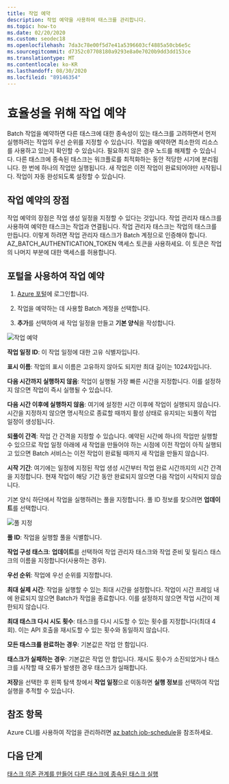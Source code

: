 ```yaml
---
title: 작업 예약
description: 작업 예약을 사용하여 태스크를 관리합니다.
ms.topic: how-to
ms.date: 02/20/2020
ms.custom: seodec18
ms.openlocfilehash: 7da3c78e00f5d7e41a5396603cf4885a50cb6e5c
ms.sourcegitcommit: d7352c07708180a9293e8a0e7020b9dd3dd153ce
ms.translationtype: MT
ms.contentlocale: ko-KR
ms.lasthandoff: 08/30/2020
ms.locfileid: "89146354"
---
```

# <a name="schedule-jobs-for-efficiency"></a>효율성을 위해 작업 예약

Batch 작업을 예약하면 다른 태스크에 대한 종속성이 있는 태스크를 고려하면서 먼저 실행하려는 작업의 우선 순위를 지정할 수 있습니다. 작업을 예약하면 최소한의 리소스를 사용하고 있는지 확인할 수 있습니다. 필요하지 않은 경우 노드를 해제할 수 있습니다. 다른 태스크에 종속된 태스크는 워크플로를 최적화하는 동안 적당한 시기에 분리됩니다. 한 번에 하나의 작업만 실행됩니다. 새 작업은 이전 작업이 완료되어야만 시작됩니다. 작업이 자동 완성되도록 설정할 수 있습니다. 

## <a name="benefit-of-job-scheduling"></a>작업 예약의 장점

작업 예약의 장점은 작업 생성 일정을 지정할 수 있다는 것입니다. 작업 관리자 태스크를 사용하여 예약한 태스크는 작업과 연결됩니다. 작업 관리자 태스크는 작업의 태스크를 만듭니다. 이렇게 하려면 작업 관리자 태스크가 Batch 계정으로 인증해야 합니다. AZ_BATCH_AUTHENTICATION_TOKEN 액세스 토큰을 사용하세요. 이 토큰은 작업의 나머지 부분에 대한 액세스를 허용합니다. 

## <a name="use-the-portal-to-schedule-a-job"></a>포털을 사용하여 작업 예약

   1. [Azure 포털](https://portal.azure.com/)에 로그인합니다.

   2. 작업을 예약하는 데 사용할 Batch 계정을 선택합니다.

   3. **추가**를 선택하여 새 작업 일정을 만들고 **기본 양식**을 작성합니다.



![작업 예약][1]

**작업 일정 ID**: 이 작업 일정에 대한 고유 식별자입니다.

**표시 이름**: 작업의 표시 이름은 고유하지 않아도 되지만 최대 길이는 1024자입니다.

**다음 시간까지 실행하지 않음**: 작업이 실행될 가장 빠른 시간을 지정합니다. 이를 설정하지 않으면 작업이 즉시 실행될 수 있습니다.

**다음 시간 이후에 실행하지 않음**: 여기에 설정한 시간 이후에 작업이 실행되지 않습니다. 시간을 지정하지 않으면 명시적으로 종료할 때까지 활성 상태로 유지되는 되풀이 작업 일정이 생성됩니다.

**되풀이 간격**: 작업 간 간격을 지정할 수 있습니다. 예약된 시간에 하나의 작업만 실행할 수 있으므로 작업 일정 아래에 새 작업을 만들어야 하는 시점에 이전 작업이 아직 실행되고 있으면 Batch 서비스는 이전 작업이 완료될 때까지 새 작업을 만들지 않습니다.  

**시작 기간**: 여기에는 일정에 지정된 작업 생성 시간부터 작업 완료 시간까지의 시간 간격을 지정합니다. 현재 작업이 해당 기간 동안 완료되지 않으면 다음 작업이 시작되지 않습니다.

기본 양식 하단에서 작업을 실행하려는 풀을 지정합니다. 풀 ID 정보를 찾으려면 **업데이트**를 선택합니다. 

![풀 지정][2]


**풀 ID**: 작업을 실행할 풀을 식별합니다.

**작업 구성 태스크**: **업데이트**를 선택하여 작업 관리자 태스크와 작업 준비 및 릴리스 태스크의 이름을 지정합니다(사용하는 경우).

**우선 순위**: 작업에 우선 순위를 지정합니다.

**최대 실제 시간**: 작업을 실행할 수 있는 최대 시간을 설정합니다. 작업이 시간 프레임 내에 완료되지 않으면 Batch가 작업을 종료합니다. 이를 설정하지 않으면 작업 시간이 제한되지 않습니다.

**최대 태스크 다시 시도 횟수**: 태스크를 다시 시도할 수 있는 횟수를 지정합니다(최대 4회). 이는 API 호출을 재시도할 수 있는 횟수와 동일하지 않습니다.

**모든 태스크를 완료하는 경우**: 기본값은 작업 안 함입니다.

**태스크가 실패하는 경우**: 기본값은 작업 안 함입니다. 재시도 횟수가 소진되었거나 태스크를 시작할 때 오류가 발생한 경우 태스크가 실패합니다. 

**저장**을 선택한 후 왼쪽 탐색 창에서 **작업 일정**으로 이동하면 **실행 정보**를 선택하여 작업 실행을 추적할 수 있습니다.


## <a name="for-more-information"></a>참조 항목

Azure CLI를 사용하여 작업을 관리하려면 [az batch job-schedule](/cli/azure/batch/job-schedule)을 참조하세요.

## <a name="next-steps"></a>다음 단계

[태스크 의존 관계를 만들어 다른 태스크에 종속된 태스크 실행](batch-task-dependencies.md)





[1]: ./media/batch-job-schedule/add_job_schedule-02.png
[2]: ./media/batch-job-schedule/add_job_schedule-03.png



